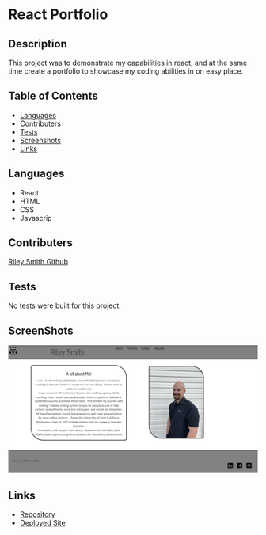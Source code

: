 # React Portfolio

## Description
This project was to demonstrate my capabilities in react, and at the same time create a portfolio to showcase my coding abilities in on easy place.

## Table of Contents
* [Languages](#languages)
* [Contributers](#contributers)
* [Tests](#tests)
* [Screenshots](#screenshots)
* [Links](#links)

## Languages
* React
* HTML
* CSS
* Javascrip
## Contributers
[Riley Smith Github](https://github.com/grsmith35)
## Tests
No tests were built for this project.
## ScreenShots
![Portfolio screenshot](https://github.com/grsmith35/portfolio-2.0/blob/454059bad235882f9add4e0bbba099b63d43ffb3/src/assets/images/screenshot.png)
## Links
* [Repository](https://github.com/grsmith35/portfolio-2.0)
* [Deployed Site](https://grsmithportfolio.herokuapp.com/about)